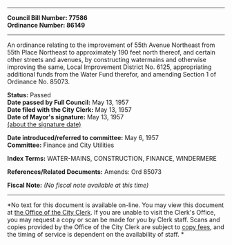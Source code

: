 * * * * *  
  
**Council Bill Number: [](#h0)[](#h2)77586**   
**Ordinance Number: 86149**  
  
* * * * *  
  
An ordinance relating to the improvement of 55th Avenue Northeast from 55th Place Northeast to approximately 190 feet north thereof, and certain other streets and avenues, by constructing watermains and otherwise improving the same, Local Improvement District No. 6125, appropriating additional funds from the Water Fund therefor, and amending Section 1 of Ordinance No. 85073.  
  
**Status:** Passed   
**Date passed by Full Council:** May 13, 1957   
**Date filed with the City Clerk:** May 13, 1957   
**Date of Mayor's signature:** May 13, 1957   
[(about the signature date)](/~public/approvaldate.htm)   
  
  
**Date introduced/referred to committee:** May 6, 1957   
**Committee:** Finance and City Utilities   
  
**Index Terms:** WATER-MAINS, CONSTRUCTION, FINANCE, WINDERMERE  
  
**References/Related Documents:** Amends: Ord 85073  
  
**Fiscal Note:** *(No fiscal note available at this time)*  
  
* * * * *  
  
*No text for this document is available on-line. You may view this document at [the Office of the City Clerk](http://www.seattle.gov/leg/clerk/contactUs.htm). If you are unable to visit the Clerk's Office, you may request a copy or scan be made for you by Clerk staff. Scans and copies provided by the Office of the City Clerk are subject to [copy fees](http://clerk.seattle.gov/~public/clerkfees.htm), and the timing of service is dependent on the availability of staff. *  
  
  
